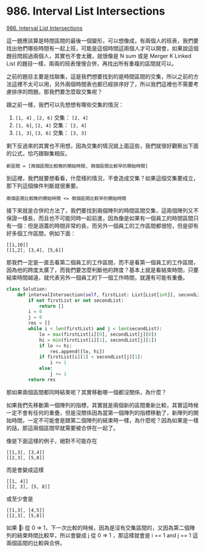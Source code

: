 # 986. Interval List Intersections

[986. Interval List Intersections](https://leetcode.com/problems/interval-list-intersections/)

這一題應該算是時間區間的最後一個變形，可以想像成，有兩個人的班表，我們要找出他們哪些時間有一起上班，可能是這個時間這兩個人才可以開會，如果說這個題目問超過兩個人，其實也不會太難，就很像是 N sum 或是 Merger K Linked List 的題目一樣，兩兩的班表慢慢合併，再找出所有重複的區間就可以。

之前的題目主要是找聯集，這是我們想要找到的是時間區間的交集，所以之前的方法這裡不太可以用，另外兩個時間表也都已經排序好了，所以我們這裡也不需要考慮排序的問題，那我們要怎麼取交集呢？

跟之前一樣，我們可以先想想有哪些交集的情況：

1. `[1, 4]` , `[2, 6]`  交集： `[2, 4]` 
2. `[1, 6]`, `[2, 4]` 交集： `[2, 4]`
3. `[1, 3]`, `[3, 6]` 交集： `[3, 3]` 

剩下反過來的其實也不用想，因為交集的情況就上面這些，我們就很好觀察出下面的公式，恰巧跟聯集相反。

```text
新區間 = [兩個區間比較晚的開始時間, 兩個區間比較早的開始時間]
```

到這裡，我們就要想看看，什麼樣的情況，不會造成交集？如果這個交集要成立，那下列這個條件判斷就很重要。

```text
兩個區間比較晚的開始時間 <= 兩個區間比較早的開始時間
```

接下來就是合併的方法了，我們要找到兩個陣列的時間區間交集，這兩個陣列又不保證一樣長，而且也不可能同時一起前進，因為像是如果有一個員工的時間區間只有一個：但是涵蓋的時間非常的長，而另外一個員工的工作區間都很短，但是卻有好多個工作區間，例如下面：

```text
[[1,10]]
[[1,2], [3,4], [5,6]]
```

那我們一定是一直去看第二個員工的工作區間，而不是看第一個員工的工作區間，因為他的跨度太廣了，而我們要怎麼判斷他的跨度？基本上就是看結束時間，只要結束時間越遠，就代表另外一個員工的下一個工作時間，就還有可能有重疊。

```python
class Solution:
    def intervalIntersection(self, firstList: List[List[int]], secondList: List[List[int]]) -> List[List[int]]:
        if not firstList or not secondList:
            return []
        i = 0
        j = 0 
        res = []
        while i < len(firstList) and j < len(secondList):
            lo = max(firstList[i][0], secondList[j][0])
            hi = min(firstList[i][1], secondList[j][1])
            if lo <= hi:
                res.append([lo, hi])
            if firstList[i][1] < secondList[j][1]:
                i += 1
            else:
                j += 1
        return res
```

那如果兩個區間都同時結束呢？其實移動哪一個都沒關係，為什麼？

如果我們先移動第一個陣列的指標，其實就是兩個新的區間重新比較，其實這時候一定不會有任何的重疊，但是沒關係因為當第一個陣列的指標移動了，新陣列的開始時間，一定不可能會是跟第二個陣列的結束時一樣，為什麼呢？因為如果是一樣的話，那這兩個區間早就需要被合併在一起了。

像是下面這樣的例子，絕對不可能存在

```text
[[1,3], [3,4]]
[[2,3], [5,8]]
```

而是會變成這樣

```text
[[1, 4]]
[[2, 3], [5, 8]]
```

或至少會是

```text
[[1,3], [4,5]]
[[2,3], [5,8]]
```

如果 i 從 0 =&gt; 1，下一次比較的時候，因為是沒有交集區間的，又因為第二個陣列的結束時間比較早，所以會變成 j 從 0 =&gt; 1 ，那這樣就會是 i == 1 and j == 1 這兩個區間的比較與合併。  


